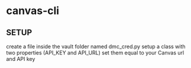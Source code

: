 # canvas-cli

## SETUP
create a file inside the vault folder named dmc_cred.py
setup a class with two properties (API_KEY and API_URL)
set them equal to your Canvas url and API key

